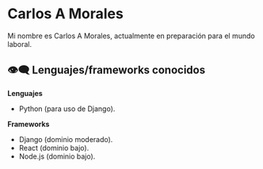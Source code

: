 # Carlos A Morales

Mi nombre es Carlos A Morales, actualmente en preparación para el mundo laboral.

## 👁‍🗨 Lenguajes/frameworks conocidos

**Lenguajes**

- Python (para uso de Django).

**Frameworks**

- Django (dominio moderado).
- React (dominio bajo).
- Node.js (dominio bajo).

<!---
CarloMorale/CarloMorale is a ✨ special ✨ repository because its `README.md` (this file) appears on your GitHub profile.
You can click the Preview link to take a look at your changes.
--->
